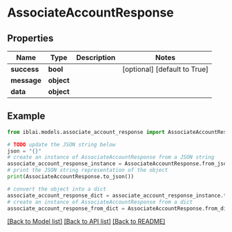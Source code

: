 # AssociateAccountResponse


## Properties

Name | Type | Description | Notes
------------ | ------------- | ------------- | -------------
**success** | **bool** |  | [optional] [default to True]
**message** | **object** |  | 
**data** | **object** |  | 

## Example

```python
from iblai.models.associate_account_response import AssociateAccountResponse

# TODO update the JSON string below
json = "{}"
# create an instance of AssociateAccountResponse from a JSON string
associate_account_response_instance = AssociateAccountResponse.from_json(json)
# print the JSON string representation of the object
print(AssociateAccountResponse.to_json())

# convert the object into a dict
associate_account_response_dict = associate_account_response_instance.to_dict()
# create an instance of AssociateAccountResponse from a dict
associate_account_response_from_dict = AssociateAccountResponse.from_dict(associate_account_response_dict)
```
[[Back to Model list]](../README.md#documentation-for-models) [[Back to API list]](../README.md#documentation-for-api-endpoints) [[Back to README]](../README.md)


